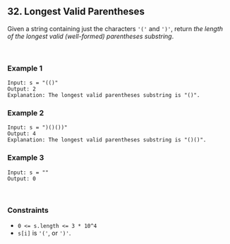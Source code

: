 ## 32. Longest Valid Parentheses

Given a string containing just the characters `'('` and `')'`, return *the length of the longest valid (well-formed) parentheses substring*.

<br>

### Example 1

```
Input: s = "(()"
Output: 2
Explanation: The longest valid parentheses substring is "()".
```

### Example 2

```
Input: s = ")()())"
Output: 4
Explanation: The longest valid parentheses substring is "()()".
```

### Example 3

```
Input: s = ""
Output: 0
```

<br>

### Constraints

* `0 <= s.length <= 3 * 10^4`
* `s[i]` is `'('`, or `')'`.
